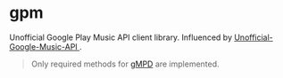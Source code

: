 gpm
===

Unofficial Google Play Music API client library.  Influenced by [Unofficial-Google-Music-API
](https://github.com/simon-weber/Unofficial-Google-Music-API.git).

> Only required methods for [gMPD](https://github.com/amir/gmpd) are implemented.
